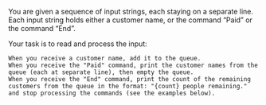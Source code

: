 You are given a sequence of input strings, each staying on a separate line. Each input string holds either a customer name, or the command “Paid” or the command “End”. 

Your task is to read and process the input:

	When you receive a customer name, add it to the queue.
	When you receive the "Paid" command, print the customer names from the queue (each at separate line), then empty the queue.
  	When you receive the "End" command, print the count of the remaining customers from the queue in the format: "{count} people remaining." and stop processing the commands (see the examples below).

